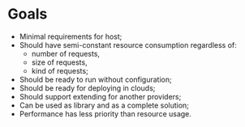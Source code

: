 # Goals

* Minimal requirements for host;
* Should have semi-constant resource consumption regardless of: 
  * number of requests,
  * size of requests,
  * kind of requests;
* Should be ready to run without configuration;
* Should be ready for deploying in clouds;
* Should support extending for another providers;
* Can be used as library and as a complete solution;
* Performance has less priority than resource usage.